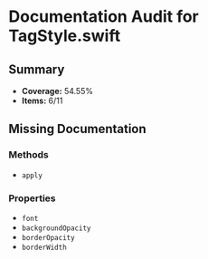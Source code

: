# Documentation Audit for TagStyle.swift

## Summary

- **Coverage:** 54.55%
- **Items:** 6/11

## Missing Documentation

### Methods
- `apply`

### Properties
- `font`
- `backgroundOpacity`
- `borderOpacity`
- `borderWidth`
